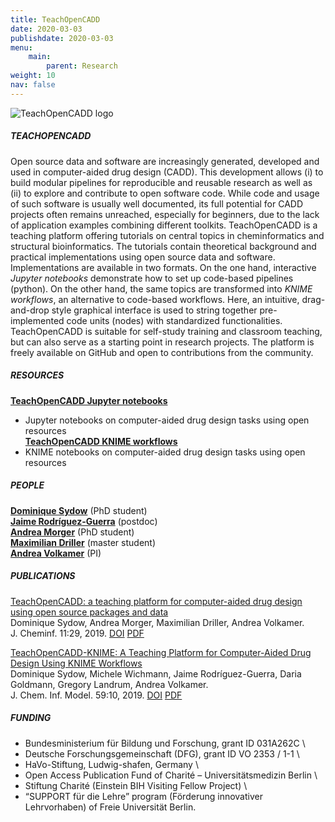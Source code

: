 ```yaml
---
title: TeachOpenCADD
date: 2020-03-03
publishdate: 2020-03-03
menu:
    main:
        parent: Research
weight: 10
nav: false
---
```


<span class="image object">
    <img src="/images/research/teachopencadd.png" alt="TeachOpenCADD logo"/>
</span>

##### TEACHOPENCADD

Open source data and software are increasingly generated, developed and used in computer-aided drug design (CADD). 
This development allows 
(i) to build modular pipelines for reproducible and reusable research as well as 
(ii) to explore and contribute to open software code. 
While code and usage of such software is usually well documented, 
its full potential for CADD projects often remains unreached, especially for beginners, 
due to the lack of application examples combining different toolkits.
TeachOpenCADD is a teaching platform offering tutorials on central topics in cheminformatics and structural bioinformatics. 
The tutorials contain theoretical background and practical implementations using open source data and software. 
Implementations are available in two formats. 
On the one hand, interactive *Jupyter notebooks* demonstrate how to set up code-based pipelines (python). 
On the other hand, the same topics are transformed into *KNIME workflows*, an alternative to code-based workflows. 
Here, an intuitive, drag-and-drop style graphical interface is used to string together pre-implemented code units 
(nodes) with standardized functionalities.
TeachOpenCADD is suitable for self-study training and classroom teaching, but can also serve as a starting point in 
research projects. 
The platform is freely available on GitHub and open to contributions from the community.


##### RESOURCES

[**TeachOpenCADD Jupyter notebooks**](https://github.com/volkamerlab/TeachOpenCADD)
 - Jupyter notebooks on computer-aided drug design tasks using open resources \
[**TeachOpenCADD KNIME workflows**](https://hub.knime.com/volkamerlab/spaces/Public/latest/TeachOpenCADD/TeachOpenCADD)
 - KNIME notebooks on computer-aided drug design tasks using open resources 

##### PEOPLE

[**Dominique Sydow**](link) (PhD student) \
[**Jaime Rodríguez-Guerra**](link) (postdoc) \
[**Andrea Morger**](link) (PhD student) \
[**Maximilian Driller**](link) (master student) \
[**Andrea Volkamer**](link) (PI)


##### PUBLICATIONS

[TeachOpenCADD: a teaching platform for computer-aided drug design using open source packages and data](link-to-publication-page) \
Dominique Sydow, Andrea Morger, Maximilian Driller, Andrea Volkamer. \
J. Cheminf. 11:29, 2019. 
[DOI](https://doi.org/10.1186/s13321-019-0351-x) 
[PDF](https://jcheminf.biomedcentral.com/track/pdf/10.1186/s13321-019-0351-x)

[TeachOpenCADD-KNIME: A Teaching Platform for Computer-Aided Drug Design Using KNIME Workflows](link-to-publication-page) \
Dominique Sydow, Michele Wichmann, Jaime Rodríguez-Guerra, Daria Goldmann, Gregory Landrum, Andrea Volkamer. \
J. Chem. Inf. Model. 59:10, 2019.
[DOI](https://doi.org/10.1021/acs.jcim.9b00662)
[PDF](https://pubs.acs.org/doi/pdf/10.1021/acs.jcim.9b00662)

##### FUNDING

* Bundesministerium für Bildung und Forschung, grant ID 031A262C \
* Deutsche Forschungsgemeinschaft (DFG), grant ID VO 2353 / 1-1 \
* HaVo-Stiftung, Ludwig-shafen, Germany \
* Open Access Publication Fund of Charité – Universitätsmedizin Berlin \
* Stiftung Charité (Einstein BIH Visiting Fellow Project) \
* “SUPPORT für die Lehre” program (Förderung innovativer Lehrvorhaben) of Freie Universität Berlin.


